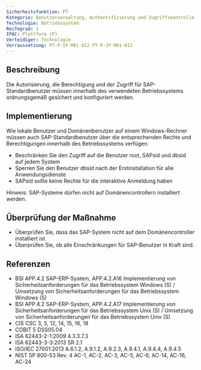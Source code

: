 ```yaml
---
Sicherheitsfunktion: PT
Kategorie: Benutzerverwaltung, Authentifizierung und Zugriffskontrolle
Technologie: Betriebssystem
Reifegrad: 1
IPAC: Plattform (P)
Verteidiger: Technologie
Vorraussetzung: PT-P-IP-M01-012 PT-P-IP-M01-013
---
```


## Beschreibung

Die Autorisierung, die Berechtigung und der Zugriff für SAP-Standardbenutzer müssen innerhalb des verwendeten Betriebssystems ordnungsgemäß gesichert und konfiguriert werden.

## Implementierung

Wie lokale Benutzer und Domänenbenutzer auf einem Windows-Rechner müssen auch SAP-Standardbenutzer über die entsprechenden Rechte und Berechtigungen innerhalb des Betriebssystems verfügen.

- Beschränken Sie den Zugriff auf die Benutzer root, SAPsid und dbsid auf jedem System
- Sperren Sie den Benutzer dbsid nach der Erstinstallation für alle Anwendungsdienste
- SAPsid sollte keine Rechte für die interaktive Anmeldung haben

Hinweis: SAP-Systeme dürfen nicht auf Domänencontrollern installiert werden.

## Überprüfung der Maßnahme

- Überprüfen Sie, dass das SAP-System nicht auf dem Domänencontroller installiert ist.
- Überprüfen Sie, ob alle Einschränkungen für SAP-Benutzer in Kraft sind.


## Referenzen
- BSI APP.4.2 SAP-ERP-System, APP.4.2.A16 Implementierung von Sicherheitsanforderungen für das Betriebssystem Windows (S) / Umsetzung von Sicherheitsanforderungen für das Betriebssystem Windows (S)
- BSI APP.4.2 SAP-ERP-System, APP.4.2.A17 Implementierung von Sicherheitsanforderungen für das Betriebssystem Unix (S) / Umsetzung von Sicherheitsanforderungen für das Betriebssystem Unix (S)
- CIS CSC 3, 5, 12, 14, 15, 16, 18
- COBIT 5 DSS05.04
- ISA 62443-2-1:2009 4.3.3.7.3
- ISA 62443-3-3:2013 SR 2.1
- ISO/IEC 27001:2013 A.6.1.2, A.9.1.2, A.9.2.3, A.9.4.1, A.9.4.4, A.9.4.5
- NIST SP 800-53 Rev. 4 AC-1, AC-2, AC-3, AC-5, AC-6, AC-14, AC-16, AC-24
